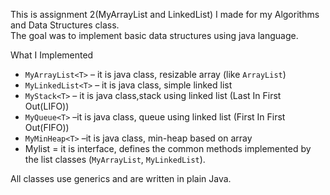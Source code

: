 

This is assignment 2(MyArrayList and LinkedList)  I made for my Algorithms and Data Structures class.  
The goal was to implement basic data structures using java language.

 What I Implemented

- `MyArrayList<T>` – it is java class, resizable array (like `ArrayList`)
- `MyLinkedList<T>` – it is java class, simple linked list
- `MyStack<T>` – it is java class,stack using linked list (Last In First Out(LIFO))
- `MyQueue<T>` –it is java class, queue using linked list (First In First Out(FIFO))
- `MyMinHeap<T>` –it is java class, min-heap based on array
- Mylist = it is interface, defines the common methods implemented by the list classes (`MyArrayList`, `MyLinkedList`).

All classes use generics and are written in plain Java.


